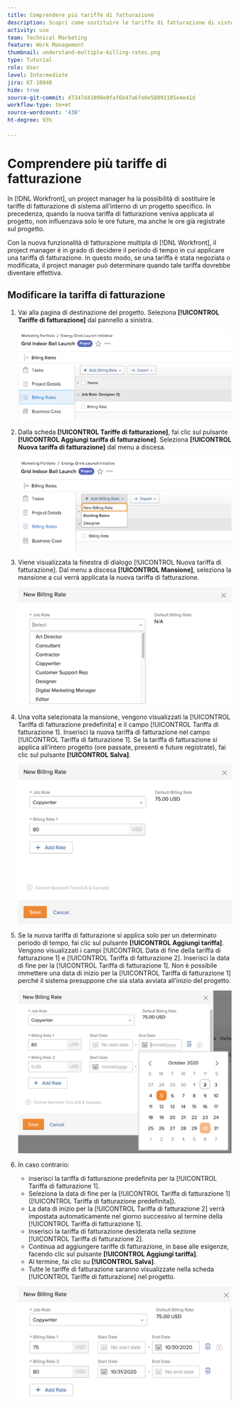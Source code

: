 ```yaml
---
title: Comprendere più tariffe di fatturazione
description: Scopri come sostituire le tariffe di fatturazione di sistema all’interno di un progetto.
activity: use
team: Technical Marketing
feature: Work Management
thumbnail: understand-multiple-billing-rates.png
type: Tutorial
role: User
level: Intermediate
jira: KT-10048
hide: true
source-git-commit: d7347d41099e0faf6b47a6fe0e58091105e4e41d
workflow-type: tm+mt
source-wordcount: '438'
ht-degree: 93%

---
```


# Comprendere più tariffe di fatturazione

In [!DNL Workfront], un project manager ha la possibilità di sostituire le tariffe di fatturazione di sistema all’interno di un progetto specifico. In precedenza, quando la nuova tariffa di fatturazione veniva applicata al progetto, non influenzava solo le ore future, ma anche le ore già registrate sul progetto.

Con la nuova funzionalità di fatturazione multipla di [!DNL Workfront], il project manager è in grado di decidere il periodo di tempo in cui applicare una tariffa di fatturazione. In questo modo, se una tariffa è stata negoziata o modificata, il project manager può determinare quando tale tariffa dovrebbe diventare effettiva.

## Modificare la tariffa di fatturazione

1. Vai alla pagina di destinazione del progetto. Seleziona **[!UICONTROL Tariffe di fatturazione]** dal pannello a sinistra.

   ![Immagine della selezione [!UICONTROL Tariffe di fatturazione] in [!DNL Workfront]](assets/project-finances-1.png)

1. Dalla scheda **[!UICONTROL Tariffe di fatturazione]**, fai clic sul pulsante **[!UICONTROL Aggiungi tariffa di fatturazione]**. Seleziona **[!UICONTROL Nuova tariffa di fatturazione]** dal menu a discesa.

   ![Immagine della selezione [!UICONTROL Nuova tariffa di fatturazione] in [!DNL Workfront]](assets/project-finances-2.png)

1. Viene visualizzata la finestra di dialogo [!UICONTROL Nuova tariffa di fatturazione]. Dal menu a discesa **[!UICONTROL Mansione]**, seleziona la mansione a cui verrà applicata la nuova tariffa di fatturazione.

   ![Immagine della selezione delle mansioni in una nuova tariffa di fatturazione in [!DNL Workfront]](assets/project-finances-3.png)

1. Una volta selezionata la mansione, vengono visualizzati la [!UICONTROL Tariffa di fatturazione predefinita] e il campo [!UICONTROL Tariffa di fatturazione 1]. Inserisci la nuova tariffa di fatturazione nel campo [!UICONTROL Tariffa di fatturazione 1]. Se la tariffa di fatturazione si applica all’intero progetto (ore passate, presenti e future registrate), fai clic sul pulsante **[!UICONTROL Salva]**.

   ![Immagine che mostra come salvare una nuova tariffa di fatturazione applicabile all’intero progetto in [!DNL Workfront]](assets/project-finances-5.png)

1. Se la nuova tariffa di fatturazione si applica solo per un determinato periodo di tempo, fai clic sul pulsante **[!UICONTROL Aggiungi tariffa]**. Vengono visualizzati i campi [!UICONTROL Data di fine della tariffa di fatturazione 1] e [!UICONTROL Tariffa di fatturazione 2]. Inserisci la data di fine per la [!UICONTROL Tariffa di fatturazione 1]. Non è possibile immettere una data di inizio per la [!UICONTROL Tariffa di fatturazione 1] perché il sistema presuppone che sia stata avviata all’inizio del progetto.

   ![Immagine che mostra la creazione di una nuova tariffa di fatturazione per un determinato periodo di tempo, a partire dall’inizio del progetto in [!DNL Workfront]](assets/project-finances-6.png)

1. In caso contrario:

   * inserisci la tariffa di fatturazione predefinita per la [!UICONTROL Tariffa di fatturazione 1].
   * Seleziona la data di fine per la [!UICONTROL Tariffa di fatturazione 1] ([!UICONTROL Tariffa di fatturazione predefinita]).
   * La data di inizio per la [!UICONTROL Tariffa di fatturazione 2] verrà impostata automaticamente nel giorno successivo al termine della [!UICONTROL Tariffa di fatturazione 1].
   * Inserisci la tariffa di fatturazione desiderata nella sezione [!UICONTROL Tariffa di fatturazione 2].
   * Continua ad aggiungere tariffe di fatturazione, in base alle esigenze, facendo clic sul pulsante **[!UICONTROL Aggiungi tariffa]**.
   * Al termine, fai clic su **[!UICONTROL Salva]**.
   * Tutte le tariffe di fatturazione saranno visualizzate nella scheda [!UICONTROL Tariffe di fatturazione] nel progetto.

   ![Immagine della creazione di nuove tariffe di fatturazione che si applicano ai diversi periodi di tempo in [!DNL Workfront]](assets/project-finances-7.png)
